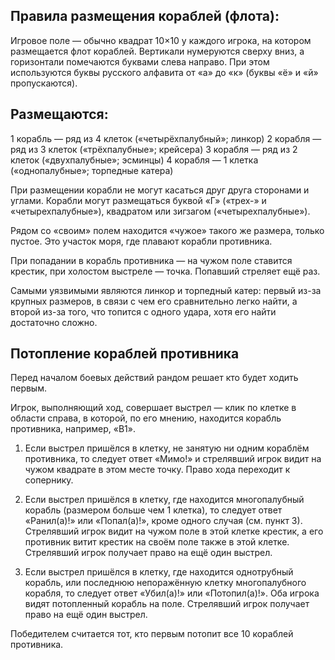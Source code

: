 ## Правила размещения кораблей (флота):
Игровое поле — обычно квадрат 10×10 у каждого игрока, на котором размещается флот кораблей. Вертикали нумеруются сверху вниз, а горизонтали помечаются буквами слева направо. При этом используются буквы русского алфавита от «а» до «к» (буквы «ё» и «й» пропускаются).

## Размещаются:
1 корабль — ряд из 4 клеток («четырёхпалубный»; линкор)
2 корабля — ряд из 3 клеток («трёхпалубные»; крейсера)
3 корабля — ряд из 2 клеток («двухпалубные»; эсминцы)
4 корабля — 1 клетка («однопалубные»; торпедные катера)

При размещении корабли не могут касаться друг друга сторонами и углами. Корабли могут размещаться буквой «Г» («трех-» и «четырехпалубные»), квадратом или зигзагом («четырехпалубные»).

Рядом со «своим» полем находится «чужое» такого же размера, только пустое. Это участок моря, где плавают корабли противника.

При попадании в корабль противника — на чужом поле ставится крестик, при холостом выстреле — точка. Попавший стреляет ещё раз.

Самыми уязвимыми являются линкор и торпедный катер: первый из-за крупных размеров, в связи с чем его сравнительно легко найти, а второй из-за того, что топится с одного удара, хотя его найти достаточно сложно.

## Потопление кораблей противника
Перед началом боевых действий рандом решает кто будет ходить первым.

Игрок, выполняющий ход, совершает выстрел — клик по клетке в области справа, в которой, по его мнению, находится корабль противника, например, «В1».

1. Если выстрел пришёлся в клетку, не занятую ни одним кораблём противника, то следует ответ «Мимо!» и стрелявший игрок видит на чужом квадрате в этом месте точку. Право хода переходит к сопернику.

2. Если выстрел пришёлся в клетку, где находится многопалубный корабль (размером больше чем 1 клетка), то следует ответ «Ранил(а)!» или «Попал(а)!», кроме одного случая (см. пункт 3). Стрелявший игрок видит на чужом поле в этой клетке крестик, а его противник витит крестик на своём поле также в этой клетке. Стрелявший игрок получает право на ещё один выстрел.

3. Если выстрел пришёлся в клетку, где находится однотрубный корабль, или последнюю непоражённую клетку многопалубного корабля, то следует ответ «Убил(а)!» или «Потопил(а)!». Оба игрока видят потопленный корабль на поле. Стрелявший игрок получает право на ещё один выстрел.

Победителем считается тот, кто первым потопит все 10 кораблей противника.
